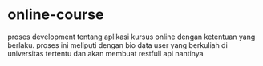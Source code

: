 # online-course

proses development tentang aplikasi kursus online dengan ketentuan yang berlaku.
proses ini meliputi dengan bio data user yang berkuliah di universitas tertentu dan akan membuat restfull api nantinya 

